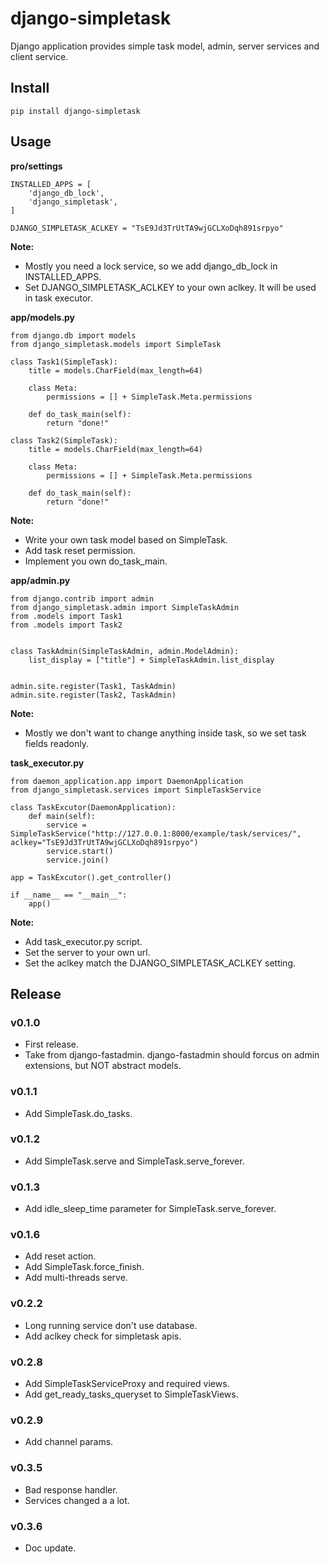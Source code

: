 # django-simpletask

Django application provides simple task model, admin, server services and client service.


## Install

```
pip install django-simpletask
```

## Usage

**pro/settings**

```
INSTALLED_APPS = [
    'django_db_lock',
    'django_simpletask',
]

DJANGO_SIMPLETASK_ACLKEY = "TsE9Jd3TrUtTA9wjGCLXoDqh891srpyo"

```

**Note:**

- Mostly you need a lock service, so we add django_db_lock in INSTALLED_APPS.
- Set DJANGO_SIMPLETASK_ACLKEY to your own aclkey. It will be used in task executor.

**app/models.py**

```
from django.db import models
from django_simpletask.models import SimpleTask

class Task1(SimpleTask):
    title = models.CharField(max_length=64)

    class Meta:
        permissions = [] + SimpleTask.Meta.permissions

    def do_task_main(self):
        return "done!"

class Task2(SimpleTask):
    title = models.CharField(max_length=64)

    class Meta:
        permissions = [] + SimpleTask.Meta.permissions

    def do_task_main(self):
        return "done!"
```


**Note:**

- Write your own task model based on SimpleTask.
- Add task reset permission.
- Implement you own do_task_main.

**app/admin.py**

```
from django.contrib import admin
from django_simpletask.admin import SimpleTaskAdmin
from .models import Task1
from .models import Task2


class TaskAdmin(SimpleTaskAdmin, admin.ModelAdmin):
    list_display = ["title"] + SimpleTaskAdmin.list_display


admin.site.register(Task1, TaskAdmin)
admin.site.register(Task2, TaskAdmin)

```

**Note:**

- Mostly we don't want to change anything inside task, so we set task fields readonly.

**task_executor.py**

```
from daemon_application.app import DaemonApplication
from django_simpletask.services import SimpleTaskService

class TaskExcutor(DaemonApplication):
    def main(self):
        service = SimpleTaskService("http://127.0.0.1:8000/example/task/services/", aclkey="TsE9Jd3TrUtTA9wjGCLXoDqh891srpyo")
        service.start()
        service.join()

app = TaskExcutor().get_controller()

if __name__ == "__main__":
    app()

```

**Note:**

- Add task_executor.py script.
- Set the server to your own url.
- Set the aclkey match the DJANGO_SIMPLETASK_ACLKEY setting.

## Release

### v0.1.0

- First release.
- Take from django-fastadmin. django-fastadmin should forcus on admin extensions, but NOT abstract models.

### v0.1.1

- Add SimpleTask.do_tasks.

### v0.1.2

- Add SimpleTask.serve and SimpleTask.serve_forever.

### v0.1.3

- Add idle_sleep_time parameter for SimpleTask.serve_forever.

### v0.1.6

- Add reset action.
- Add SimpleTask.force_finish.
- Add multi-threads serve.

### v0.2.2

- Long running service don't use database.
- Add aclkey check for simpletask apis.

### v0.2.8

- Add SimpleTaskServiceProxy and required views.
- Add get_ready_tasks_queryset to SimpleTaskViews.

### v0.2.9

- Add channel params.

### v0.3.5

- Bad response handler.
- Services changed a a lot.

### v0.3.6

- Doc update.
